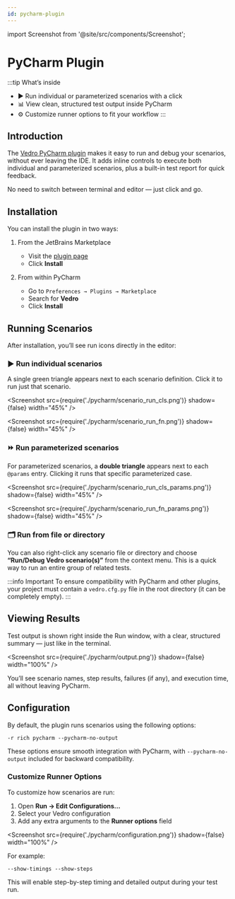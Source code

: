 ```yaml
---
id: pycharm-plugin
---
```


import Screenshot from '@site/src/components/Screenshot';

# PyCharm Plugin

:::tip What’s inside
* ▶️ Run individual or parameterized scenarios with a click
* 📊 View clean, structured test output inside PyCharm
* ⚙️ Customize runner options to fit your workflow
:::

## Introduction

The [Vedro PyCharm plugin](https://plugins.jetbrains.com/plugin/18227-vedro) makes it easy to run and debug your scenarios, without ever leaving the IDE. It adds inline controls to execute both individual and parameterized scenarios, plus a built-in test report for quick feedback.

No need to switch between terminal and editor — just click and go.

## Installation

You can install the plugin in two ways:

1. From the JetBrains Marketplace

    - Visit the [plugin page](https://plugins.jetbrains.com/plugin/18227-vedro)
    - Click **Install**

2. From within PyCharm

    - Go to `Preferences → Plugins → Marketplace`
    - Search for **Vedro**
    - Click **Install**

## Running Scenarios

After installation, you’ll see run icons directly in the editor:

### ▶️ Run individual scenarios

A single green triangle appears next to each scenario definition. Click it to run just that scenario.

<Screenshot src={require('./pycharm/scenario_run_cls.png')} shadow={false} width="45%" />

<Screenshot src={require('./pycharm/scenario_run_fn.png')} shadow={false} width="45%" />

### ⏩ Run parameterized scenarios

For parameterized scenarios, a **double triangle** appears next to each `@params` entry. Clicking it runs that specific parameterized case.

<Screenshot src={require('./pycharm/scenario_run_cls_params.png')} shadow={false} width="45%" />

<Screenshot src={require('./pycharm/scenario_run_fn_params.png')} shadow={false} width="45%" />

### 🗂️ Run from file or directory
You can also right-click any scenario file or directory and choose **“Run/Debug Vedro scenario(s)”** from the context menu. This is a quick way to run an entire group of related tests.

:::info Important
To ensure compatibility with PyCharm and other plugins, your project must contain a `vedro.cfg.py` file in the root directory (it can be completely empty).
:::

## Viewing Results

Test output is shown right inside the Run window, with a clear, structured summary — just like in the terminal.

<Screenshot src={require('./pycharm/output.png')} shadow={false} width="100%" />

You’ll see scenario names, step results, failures (if any), and execution time, all without leaving PyCharm.

## Configuration

By default, the plugin runs scenarios using the following options:

```
-r rich pycharm --pycharm-no-output
```

These options ensure smooth integration with PyCharm, with `--pycharm-no-output` included for backward compatibility.

### Customize Runner Options

To customize how scenarios are run:

1. Open **Run → Edit Configurations…**
2. Select your Vedro configuration
3. Add any extra arguments to the **Runner options** field

<Screenshot src={require('./pycharm/configuration.png')} shadow={false} width="100%" />

For example:

```
--show-timings --show-steps
```

This will enable step-by-step timing and detailed output during your test run.
